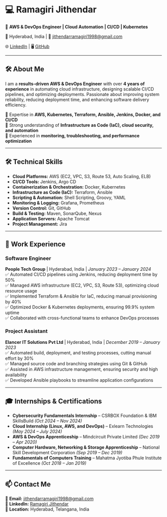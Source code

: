 # 💻 Ramagiri Jithendar  

🚀 **AWS & DevOps Engineer | Cloud Automation | CI/CD | Kubernetes**  

📍 Hyderabad, India | 📧 jithendarramagiri1998@gmail.com  

🌐 [LinkedIn](https://www.linkedin.com/in/ramagiri-jithendar-365819307) | 🖥️ [GitHub](https://github.com/Jithendarramagiri1998)  

---

## 🛠️ About Me  

I am a **results-driven AWS & DevOps Engineer** with over **4 years of experience** in automating cloud infrastructure, designing scalable CI/CD pipelines, and optimizing deployments. Passionate about improving system reliability, reducing deployment time, and enhancing software delivery efficiency.  

🔹 Expertise in **AWS, Kubernetes, Terraform, Ansible, Jenkins, Docker, and CI/CD**  
🔹 Strong understanding of **Infrastructure as Code (IaC), cloud security, and automation**  
🔹 Experienced in **monitoring, troubleshooting, and performance optimization**  

---

## 🛠️ Technical Skills  

- **Cloud Platforms:** AWS (EC2, VPC, S3, Route 53, Auto Scaling, ELB)  
- **CI/CD Tools:** Jenkins, Argo CD  
- **Containerization & Orchestration:** Docker, Kubernetes  
- **Infrastructure as Code (IaC):** Terraform, Ansible  
- **Scripting & Automation:** Shell Scripting, Groovy, YAML  
- **Monitoring & Logging:** Grafana, Prometheus  
- **Version Control:** Git, GitHub  
- **Build & Testing:** Maven, SonarQube, Nexus  
- **Application Servers:** Apache Tomcat  
- **Project Management:** Jira  

---

## 💼 Work Experience  

### **Software Engineer**  
**People Tech Group** | Hyderabad, India | *January 2023 – January 2024*  
✅ Automated CI/CD pipelines using Jenkins, reducing deployment time by 50%  
✅ Managed AWS infrastructure (EC2, VPC, S3, Route 53), optimizing cloud resource usage  
✅ Implemented Terraform & Ansible for IaC, reducing manual provisioning by 40%  
✅ Optimized Docker & Kubernetes deployments, ensuring 99.9% system uptime  
✅ Collaborated with cross-functional teams to enhance DevOps processes  

### **Project Assistant**  
**Elancer IT Solutions Pvt Ltd** | Hyderabad, India | *December 2019 – January 2023*  
✅ Automated build, deployment, and testing processes, cutting manual effort by 30%  
✅ Managed source code and branching strategies using Git & GitHub  
✅ Assisted in AWS infrastructure management, ensuring security and high availability  
✅ Developed Ansible playbooks to streamline application configurations  

---

## 🎓 Internships & Certifications  

- **Cybersecurity Fundamentals Internship** – CSRBOX Foundation & IBM SkillsBuild *(Oct 2024 – Nov 2024)*  
- **Cloud Internship (Linux, AWS, and DevOps)** – Exlearn Technologies *(May 2024 – July 2024)*  
- **AWS & DevOps Apprenticeship** – Mindcircuit Private Limited *(Dec 2019 – Apr 2020)*  
- **Computer Hardware, Networking & Storage Apprenticeship** – National Skill Development Corporation *(Sep 2019 – Dec 2019)*  
- **Fundamentals of Computers Training** – Mahatma Jyotiba Phule Institute of Excellence *(Oct 2018 – Jan 2019)*  

---

## 📫 Contact Me  

💬 **Email:** jithendarramagiri1998@gmail.com  
💼 **LinkedIn:** [Ramagiri Jithendar](https://www.linkedin.com/in/ramagiri-jithendar-365819307)  
📍 **Location:** Hyderabad, Telangana, India  
